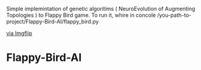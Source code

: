 Simple implemintation of genetic algoritims ( NeuroEvolution of Augmenting Topologies ) to Flappy Bird game.
To run it, whire in concole /you-path-to-project/Flappy-Bird-AI/flappy_bird.py

<a href="https://imgflip.com/gif/42f63l">via Imgflip</a>

# Flappy-Bird-AI
